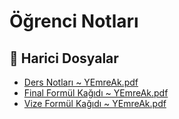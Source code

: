 # Öğrenci Notları


<!--Index-->

## 📂 Harici Dosyalar

- [Ders Notları ~ YEmreAk.pdf](./Ders%20Notlar%C4%B1%20~%20YEmreAk.pdf)
- [Final Formül Kağıdı ~ YEmreAk.pdf](./Final%20Form%C3%BCl%20Ka%C4%9F%C4%B1d%C4%B1%20~%20YEmreAk.pdf)
- [Vize Formül Kağıdı ~ YEmreAk.pdf](./Vize%20Form%C3%BCl%20Ka%C4%9F%C4%B1d%C4%B1%20~%20YEmreAk.pdf)


<!--Index-->

